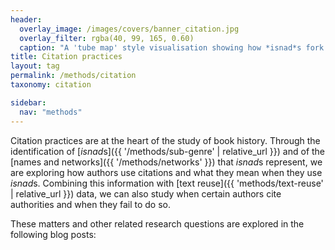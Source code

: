 ```yaml
---
header:
  overlay_image: /images/covers/banner_citation.jpg
  overlay_filter: rgba(40, 99, 165, 0.60)
  caption: "A 'tube map' style visualisation showing how *isnad*s fork in Ibn ʿAsakir's *Taʾrikh Madinat Dimashq*"
title: Citation practices
layout: tag
permalink: /methods/citation
taxonomy: citation

sidebar:
  nav: "methods"
---
```

Citation practices are at the heart of the study of book history. Through the identification of [*isnad*s]({{ '/methods/sub-genre' | relative_url }}) and of the [names and networks]({{ '/methods/networks' }}) that *isnad*s represent, we are exploring how authors use citations and what they mean when they use *isnad*s. Combining this information with [text reuse]({{ 'methods/text-reuse' | relative_url }}) data, we can also study when certain authors cite authorities and when they fail to do so.
These matters and other related research questions are explored in the following blog posts:
